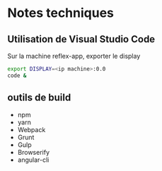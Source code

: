 # Notes techniques

## Utilisation de Visual Studio Code

Sur la machine reflex-app, exporter le display
```bash
export DISPLAY=<ip machine>:0.0
code &
```

## outils de build

- npm
- yarn
- Webpack
- Grunt
- Gulp
- Browserify
- angular-cli
